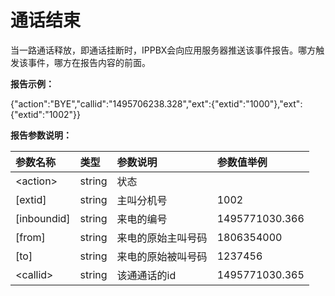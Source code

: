 # 通话结束

当一路通话释放，即通话挂断时，IPPBX会向应用服务器推送该事件报告。哪方触发该事件，哪方在报告内容的前面。

**报告示例：**

{"action":"BYE","callid":"1495706238.328","ext":{"extid":"1000"},"ext":{"extid":"1002"}}

**报告参数说明：**

| 参数名称 | 类型 | 参数说明 | 参数值举例 |
| :--- | :--- | :--- | :--- |
| &lt;action&gt; | string | 状态 |  |
| \[extid\] | string | 主叫分机号 | 1002 |
| \[inboundid\] | string | 来电的编号 | 1495771030.366 |
| \[from\] | string | 来电的原始主叫号码 | 1806354000 |
| \[to\] | string | 来电的原始被叫号码 | 1237456 |
| &lt;callid&gt; | string | 该通通话的id | 1495771030.365 |



